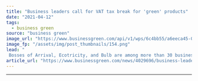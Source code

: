 ```yaml
---
title: "Business leaders call for VAT tax break for 'green' products"
date: "2021-04-12"
tags: 
  - business green
source: "business green"
image_url: "https://www.businessgreen.com/api/v1/wps/6c4bb55/a6eeca45-0128-4acd-a77e-8018aedb5196/10/Moixa-2-185x114.png"
image_fp: "/assets/img/post_thumbnails/154.png"
lead: "
 Bosses of Arrival, Ecotricity, and Bulb are among more than 30 business leaders to urge government to take step to make low carbon products and solutions more affordable for consumers ..."
article_url: "https://www.businessgreen.com/news/4029696/business-leaders-vat-tax-break-green-products"
---
```


---
